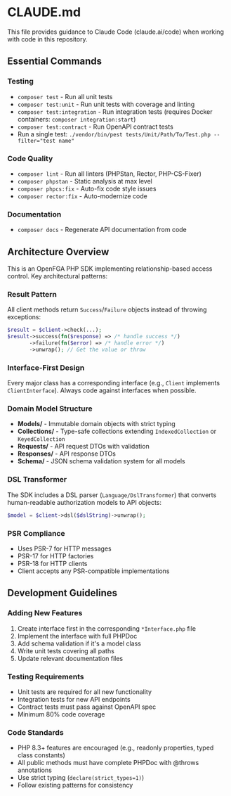 # CLAUDE.md

This file provides guidance to Claude Code (claude.ai/code) when working with code in this repository.

## Essential Commands

### Testing

- `composer test` - Run all unit tests
- `composer test:unit` - Run unit tests with coverage and linting
- `composer test:integration` - Run integration tests (requires Docker containers: `composer integration:start`)
- `composer test:contract` - Run OpenAPI contract tests
- Run a single test: `./vendor/bin/pest tests/Unit/Path/To/Test.php --filter="test name"`

### Code Quality

- `composer lint` - Run all linters (PHPStan, Rector, PHP-CS-Fixer)
- `composer phpstan` - Static analysis at max level
- `composer phpcs:fix` - Auto-fix code style issues
- `composer rector:fix` - Auto-modernize code

### Documentation

- `composer docs` - Regenerate API documentation from code

## Architecture Overview

This is an OpenFGA PHP SDK implementing relationship-based access control. Key architectural patterns:

### Result Pattern

All client methods return `Success`/`Failure` objects instead of throwing exceptions:

```php
$result = $client->check(...);
$result->success(fn($response) => /* handle success */)
       ->failure(fn($error) => /* handle error */)
       ->unwrap(); // Get the value or throw
```

### Interface-First Design

Every major class has a corresponding interface (e.g., `Client` implements `ClientInterface`). Always code against interfaces when possible.

### Domain Model Structure

- **Models/** - Immutable domain objects with strict typing
- **Collections/** - Type-safe collections extending `IndexedCollection` or `KeyedCollection`
- **Requests/** - API request DTOs with validation
- **Responses/** - API response DTOs
- **Schema/** - JSON schema validation system for all models

### DSL Transformer

The SDK includes a DSL parser (`Language/DslTransformer`) that converts human-readable authorization models to API objects:

```php
$model = $client->dsl($dslString)->unwrap();
```

### PSR Compliance

- Uses PSR-7 for HTTP messages
- PSR-17 for HTTP factories
- PSR-18 for HTTP clients
- Client accepts any PSR-compatible implementations

## Development Guidelines

### Adding New Features

1. Create interface first in the corresponding `*Interface.php` file
2. Implement the interface with full PHPDoc
3. Add schema validation if it's a model class
4. Write unit tests covering all paths
5. Update relevant documentation files

### Testing Requirements

- Unit tests are required for all new functionality
- Integration tests for new API endpoints
- Contract tests must pass against OpenAPI spec
- Minimum 80% code coverage

### Code Standards

- PHP 8.3+ features are encouraged (e.g., readonly properties, typed class constants)
- All public methods must have complete PHPDoc with @throws annotations
- Use strict typing (`declare(strict_types=1)`)
- Follow existing patterns for consistency
